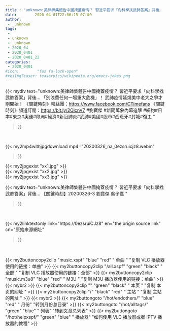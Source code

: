 ```yaml
---
title : "unknown:美律師集體告中國掩蓋疫情？ 習近平要求「向科學找武肺答案」背後… 【關鍵時刻】20200326-3 劉寶傑 吳子嘉 "
date:        2020-04-01T22:06:15-07:00
author:
 - _unknown
tags:
 - 
 - unknown
 - _unknown
 - 2020_04
 - 2020_0401
 - 2020_0401_22
categories:
 - 2020_0401
#icon:        "fas fa-lock-open"
#resImgTeaser: teaserpics/wikipedia.org/emacs-jokes.png
---
```







{{< mydiv text="unknown:美律師集體告中國掩蓋疫情？ 習近平要求「向科學找武肺答案」背後… 「別浪費任何一場重大危機」！ 武肺疫情延燒美中老大之爭才剛開始！  《關鍵時刻》粉絲團：https://www.facebook.com/CTimefans 《關鍵時刻》頻道訂閱：https://bit.ly/2OlcnV7  #劉寶傑 #新聞萬象內幕追擊 #紐約#日本#東京#奧運#歐洲#經濟#新冠肺炎#武肺#美國#股市#西班牙#封城#復工 "
>}}
<br>


{{< my2mp4withjpgdownload mp4="20200326_na_0ezsruicjz8.webm"
>}}

{{< my2jpgexist "xx1.jpg" >}}<br>
{{< my2jpgexist "xx2.jpg" >}}<br>
{{< my2jpgexist "xx3.jpg" >}}<br>



{{< mydiv text="unknown:美律師集體告中國掩蓋疫情？ 習近平要求「向科學找武肺答案」背後… 【關鍵時刻】20200326-3 劉寶傑 吳子嘉 "
>}}
<br>

{{< my2linktextonly link="https://0ezsruiCJz8"
en="the origin source link" cn="原始來源網址"
>}}


<br>


{{< my2buttoncopy2clip "music.xspf"        "blue"   "red"    " 单曲 "  "复制 VLC 播放器使用的链接：单曲" >}} {{< my2buttoncopy2clip "/all.xspf"         "green"  "black"  " 全部 "  "复制 VLC 播放器使用的链接：全部" >}} {{< my2buttoncopy2clip "music.m3u8"        "blue"   "red"    " M3U  "    "复制 M3U 播放器使用的链接：单曲" >}} {{< mybr2 >}} {{< my2buttoncopy2clip ""                  "green"  "black"  " 本页 "    "复制 本页的网址 " >}} {{< my2buttoncopy2clip "/"                 "black"  "red"    " 主站 "    "复制 主站的网址 " >}} {{< mybr2 >}} {{< my2buttongoto      "/hot/endothers/"   "blue"   "red"    " 月份"   "转到月份总目录" >}} {{< my2buttongoto      "/hot/alltags/"     "green"  "blue"   " 列表"   "转到文章总列表" >}} {{< my2buttongoto      "/hot/helpxspf/"    "green"  "blue"   " 播放器" "如何使用 VLC 播放器或者 IPTV 播放器的教程" >}} 
